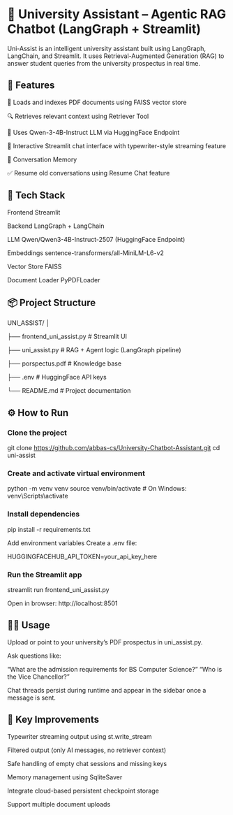 # 🧠 University Assistant – Agentic RAG Chatbot (LangGraph + Streamlit)

Uni-Assist is an intelligent university assistant built using LangGraph, LangChain, and Streamlit.
It uses Retrieval-Augmented Generation (RAG) to answer student queries from the university prospectus in real time.

## 🚀 Features

📄 Loads and indexes PDF documents using FAISS vector store

🔍 Retrieves relevant context using Retriever Tool

🤖 Uses Qwen-3-4B-Instruct LLM via HuggingFace Endpoint

💬 Interactive Streamlit chat interface with typewriter-style streaming feature

🧩 Conversation Memory

✅ Resume old conversations using Resume Chat feature

## 🧰 Tech Stack

Frontend	Streamlit

Backend	LangGraph + LangChain

LLM	Qwen/Qwen3-4B-Instruct-2507 (HuggingFace Endpoint)

Embeddings	sentence-transformers/all-MiniLM-L6-v2

Vector Store	FAISS

Document Loader	PyPDFLoader

## 📦 Project Structure
UNI_ASSIST/
│

├── frontend_uni_assist.py    # Streamlit UI

├── uni_assist.py             # RAG + Agent logic (LangGraph pipeline)

├── porspectus.pdf            # Knowledge base

├── .env                      # HuggingFace API keys

└── README.md                 # Project documentation

## ⚙️ How to Run

### Clone the project

git clone https://github.com/abbas-cs/University-Chatbot-Assistant.git
cd uni-assist


### Create and activate virtual environment

python -m venv venv
source venv/bin/activate       # On Windows: venv\Scripts\activate


### Install dependencies

pip install -r requirements.txt


Add environment variables
Create a .env file:

HUGGINGFACEHUB_API_TOKEN=your_api_key_here


### Run the Streamlit app

streamlit run frontend_uni_assist.py


Open in browser: http://localhost:8501

## 🧑‍💻 Usage

Upload or point to your university’s PDF prospectus in uni_assist.py.

Ask questions like:

“What are the admission requirements for BS Computer Science?”
“Who is the Vice Chancellor?”

Chat threads persist during runtime and appear in the sidebar once a message is sent.

## 🧩 Key Improvements

Typewriter streaming output using st.write_stream

Filtered output (only AI messages, no retriever context)

Safe handling of empty chat sessions and missing keys

Memory management using SqliteSaver


Integrate cloud-based persistent checkpoint storage

Support multiple document uploads
